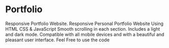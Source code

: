 # Portfolio

Responsive Portfolio Website.
Responsive Personal Portfolio Website Using HTML CSS & JavaScript
Smooth scrolling in each section.
Includes a light and dark mode.
Compatible with all mobile devices and with a beautiful and pleasant user interface.
Feel Free to use the code
